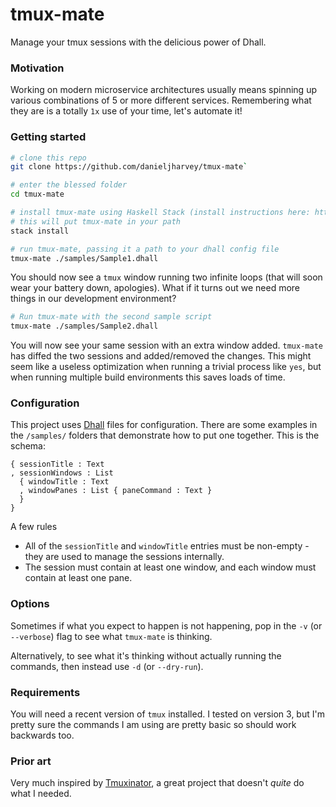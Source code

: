 # tmux-mate

Manage your tmux sessions with the delicious power of Dhall.

### Motivation

Working on modern microservice architectures usually means spinning up various combinations of 5 or more different services. Remembering what they are is a totally `1x` use of your time, let's automate it!

### Getting started

```bash
# clone this repo
git clone https://github.com/danieljharvey/tmux-mate`

# enter the blessed folder
cd tmux-mate

# install tmux-mate using Haskell Stack (install instructions here: https://docs.haskellstack.org/en/stable/install_and_upgrade/)
# this will put tmux-mate in your path
stack install

# run tmux-mate, passing it a path to your dhall config file
tmux-mate ./samples/Sample1.dhall
```

You should now see a `tmux` window running two infinite loops (that will soon wear your battery down, apologies). What if it turns out we need more things in our development environment?

```bash
# Run tmux-mate with the second sample script
tmux-mate ./samples/Sample2.dhall
```

You will now see your same session with an extra window added. `tmux-mate` has diffed the two sessions and added/removed the changes. This might seem like a useless optimization when running a trivial process like `yes`, but when running multiple build environments this saves loads of time.

### Configuration

This project uses [Dhall](https://dhall-lang.org/) files for configuration. There are some examples in the `/samples/` folders that demonstrate how to put one together. This is the schema:

```
{ sessionTitle : Text
, sessionWindows : List
  { windowTitle : Text
  , windowPanes : List { paneCommand : Text }
  }
}
```

A few rules

- All of the `sessionTitle` and `windowTitle` entries must be non-empty - they are used to manage the sessions internally.
- The session must contain at least one window, and each window must contain at least one pane.

### Options

Sometimes if what you expect to happen is not happening, pop in the `-v`
(or `--verbose`) flag to see what `tmux-mate` is thinking.

Alternatively, to see what it's thinking without actually running the commands,
then instead use `-d` (or `--dry-run`).

### Requirements

You will need a recent version of `tmux` installed. I tested on version 3, but I'm pretty sure the commands I am using are pretty basic so should work backwards too.

### Prior art

Very much inspired by [Tmuxinator](https://github.com/tmuxinator/tmuxinator), a
great project that doesn't _quite_ do what I needed.

